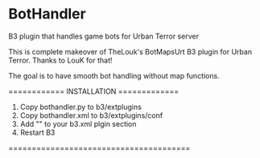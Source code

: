BotHandler
==========

B3 plugin that handles game bots for Urban Terror server

This is complete makeover of TheLouk's BotMapsUrt B3 plugin for Urban Terror. Thanks to LouK for that!

The goal is to have smooth bot handling without map functions.


============ INSTALLATION =============

1) Copy bothandler.py to b3/extplugins </br>
2) Copy bothandler.xml to b3/extplugins/conf </br>
3) Add "<plugin name="bothandler" config="@b3/extplugins/conf/bothandler.xml" />" to your b3.xml plgin section </br>
4) Restart B3 </br>

=======================================
